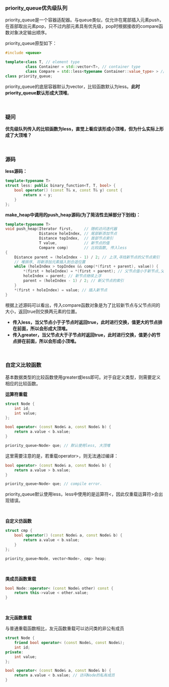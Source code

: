 ### priority_queue优先级队列

priority_queue是一个容器适配器。与queue类似，仅允许在尾部插入元素push，在首部取出元素pop，只不过内部元素具有优先级，pop时根据接收的compare函数对象决定输出顺序。

priority_queue原型如下：

```c++
#include <queue>

template<class T, // element type
         class Container = std::vector<T>, // container type
         class Compare = std::less<typename Container::value_type> > // compare function obj
class priority_queue;
```

priority_queue的底层容器默认为vector，比较函数默认为less。**此时priority_queue默认形成大顶堆**。

<br>

### 疑问

**优先级队列传入的比较函数为less，直觉上看应该形成小顶堆，但为什么实际上形成了大顶堆？**

<br>

### 源码

**less源码：**

```c++
template<typename T>
struct less: public binary_function<T, T, bool> {
    bool operator() (const T& x, const T& y) const {
        return x < y;
    }
};
```

**make_heap中调用的push_heap源码(为了简洁性去掉部分下划线)：**

```c++
template<typename T>
void push_heap(Iterator first,     // 随机访问迭代器
               Distance holeIndex, // 尾部新添加节点
               Distance topIndex,  // 首部节点索引
               T value,            // 新节点的值
               Compare comp)       // 比较函数, 传入less
{
    Distance parent = (holeIndex - 1) / 2; // 上浮,寻找新节点的父节点索引
    // 堆排序, 将新添加元素插入到合适位置
    while (holeIndex > topIndex && comp(*(first + parent), value)) {
        *(first + holeIndex) = *(first + parent); // 父节点值小于新节点,父节点下沉
        holeIndex = parent; // 新节点继续上浮
        parent = (holeIndex - 1) / 2; // 新父节点的索引
    }
    *(first + holeIndex) = value; // 插入新节点
}
```

根据上述源码可以看出，传入compare函数对象是为了比较新节点与父节点间的大小，返回true则交换两元素的位置。

- **传入less，当父节点小于子节点时返回true，此时进行交换，值更大的节点排在前面，所以会形成大顶堆。**
- **传入greater，当父节点大于子节点时返回true，此时进行交换，值更小的节点排在前面，所以会形成小顶堆。**

<br>

### 自定义比较函数

基本数据类型的比较函数使用greater或less即可。对于自定义类型，则需要定义相应的比较函数。

**运算符重载**

```c++
struct Node {
    int id;
    int value;
};

bool operator< (const Node& a, const Node& b) {
    return a.value < b.value;
}

priority_queue<Node> que; // 默认使用less, 大顶堆
```

这里需要注意的是，若重载operator>，则无法通过编译：

```c++
bool operator> (const Node& a, const Node& b) {
    return a.value > b.value;
}

priority_queue<Node> que; // compile error.
```

priority_queue默认使用less，less中使用的是运算符<，因此仅重载运算符>会出现错误。

<br>

**自定义仿函数**

```c++
struct cmp {
    bool operator() (const Node& a, const Node& b) {
        return a.value < b.value;
    }
};

priority_queue<Node, vector<Node>, cmp> heap;
```

<br>

**类成员函数重载**

```c++
bool Node::operator< (const Node& other) const {
	return this->value < other.value;    
}
```

<br>

**友元函数重载**

与普通重载函数相比，友元函数重载可以访问类的非公有成员

```c++
struct Node {
    friend bool operator< (const Node&, const Node&);
    int id;
private:
    int value;
};

bool operator< (const Node& a, const Node& b) {
    return a.value < b.value; // 访问Node的私有成员
}
```

